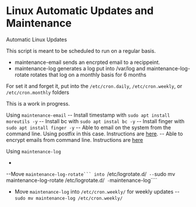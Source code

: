 # Linux Automatic Updates and Maintenance
Automatic Linux Updates

This script is meant to be scheduled to run on a regular basis.
- maintenance-email sends an encrpted email to a recippeint.
- maintenance-log generates a log put into /var/log and maintenance-log-rotate rotates that log on a monthly basis for 6 months

For set it and forget it, put into the ````/etc/cron.daily````, ````/etc/cron.weekly````, or ````/etc/cron.monthly```` folders

This is a work in progress.

Using ````maintenance-email````
-- Install timestamp with ````sudo apt install moreutils -y````
-- Install bc with ````sudo apt instal bc -y````
-- Install finger with ````sudo apt install finger -y````
-- Able to email on the system from the command line.  Using postfix in this case.  Instructions are [here](https://medium.com/codingtown/send-mail-using-postfix-server-bbb08331d39d).
-- Able to encrypt emails from command line.  Instructions are [here](https://github.com/vanderblugen/Send-Encrypted-Email-From-Linux)

Using ````maintenance-log````
- ````maintenance-log-rotate
--Move ````maintenance-log-rotate``` into ````/etc/logrotate.d/````
--````sudo mv maintenance-log-rotate /etc/logrotate.d/````
-````maintenance-log````
- Move ````maintenance-log```` into ````/etc/cron.weekly/```` for weekly updates
-- ````sudo mv maintenance-log /etc/cron.weekly/````
